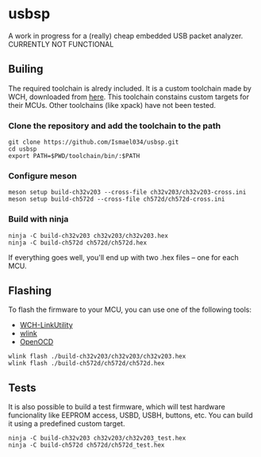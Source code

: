 # usbsp

A work in progress for a (really) cheap embedded USB packet analyzer. CURRENTLY NOT FUNCTIONAL

## Builing

The required toolchain is alredy included. It is a custom toolchain made by WCH, downloaded from [here](https://www.mounriver.com/download). This toolchain constains custom targets for their MCUs. Other toolchains (like xpack) have not been tested.

### Clone the repository and add the toolchain to the path

```
git clone https://github.com/Ismael034/usbsp.git
cd usbsp
export PATH=$PWD/toolchain/bin/:$PATH
```

### Configure meson

```
meson setup build-ch32v203 --cross-file ch32v203/ch32v203-cross.ini
meson setup build-ch572d --cross-file ch572d/ch572d-cross.ini
```

### Build with ninja

```
ninja -C build-ch32v203 ch32v203/ch32v203.hex
ninja -C build-ch572d ch572d/ch572d.hex
```

If everything goes well, you'll end up with two .hex files – one for each MCU.

## Flashing

To flash the firmware to your MCU, you can use one of the following tools:

- [WCH-LinkUtility](https://www.wch.cn/downloads/wch-linkutility_zip.html)
- [wlink](https://github.com/ch32-rs/wlink/)
- [OpenOCD](https://openocd.org/)

```
wlink flash ./build-ch32v203/ch32v203/ch32v203.hex
wlink flash ./build-ch572d/ch572d/ch572d.hex
```

## Tests

It is also possible to build a test firmware, which will test hardware funcionality like EEPROM access, USBD, USBH, buttons, etc. You can build it using a predefined custom target.

```
ninja -C build-ch32v203 ch32v203/ch32v203_test.hex
ninja -C build-ch572d ch572d/ch572d_test.hex
```
